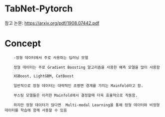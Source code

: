 # TabNet-Pytorch

참고 논문:  https://arxiv.org/pdf/1908.07442.pdf

# Concept 
        
        -정형 데이터에서 주로 사용하는 딥러닝 모델
        
        정형 데이터는 주로 Gradient Boosting 알고리즘을 사용한 예측 모델을 많이 사용함
        
        XGBoost, LightGBM, CatBoost
        
        일반적으로 정형 데이터는 대략적인 초평면 경계를 가지는 Mainfold라고 함.
        
        부스팅 모델들은 이러한 Mainfold에서 결정할때 더욱 효율적으로 작동함.
        
        하지만 정형 데이터가 많다면  Multi-modal Learning을 통해 정형 데이터와 비정형 데이터를 학습에 함께 사용할 수 있음
        
        



